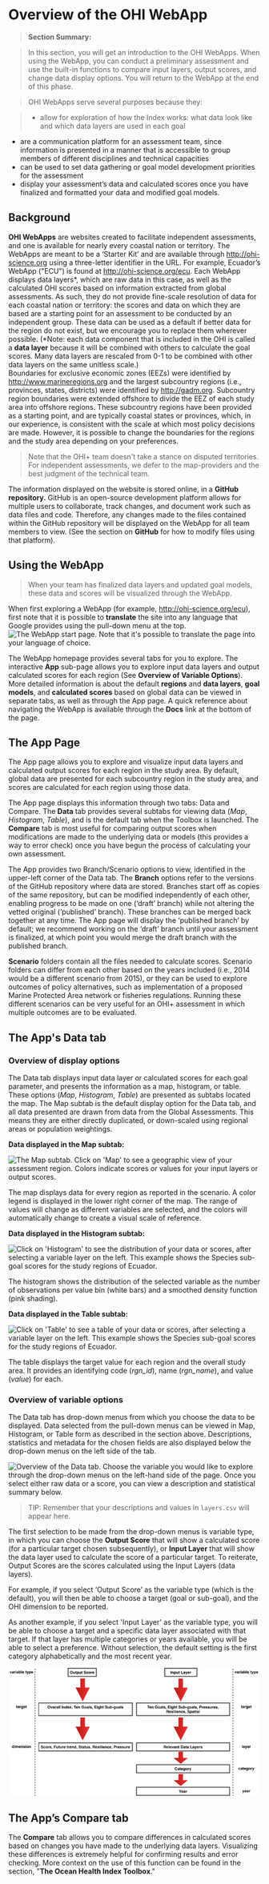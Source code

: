 # Overview of the OHI WebApp

>**Section Summary:**

>In this section, you will get an introduction to the OHI WebApps. When using the WebApp, you can conduct a preliminary assessment and use the built-in functions to compare input layers,  output scores, and change data display options. You will return to the WebApp at the end of this phase.

> OHI WebApps serve several purposes because they:

> * allow for exploration of how the Index works: what data look like and which data layers are used in each goal
* are a communication platform for an assessment team, since information is presented in a manner that is accessible to group members of different disciplines and technical capacities
* can be used to set data gathering or goal model development priorities for the assessment
* display your assessment’s data and calculated scores once you have finalized and formatted your data and modified goal models.  

## Background

**OHI WebApps** are websites created to facilitate independent assessments, and one is available for nearly every coastal nation or territory. The WebApps are meant to be a ‘Starter Kit’ and are available through http://ohi-science.org using a three-letter identifier in the URL. For example, Ecuador’s WebApp ("ECU") is found at http://ohi-science.org/ecu.
Each WebApp displays data layers\*, which are raw data in this case, as well as the calculated OHI scores based on information extracted from global assessments. As such, they do not provide fine-scale resolution of data for each coastal nation or territory: the scores and data on which they are based are a starting point for an assessment to be conducted by an independent group. These data can be used as a default if better data for the region do not exist, but we encourage you to replace them wherever possible. (\*Note: each data component that is included in the OHI is called a **data layer** because it will be combined with others to calculate the goal scores. Many data layers are rescaled from 0-1 to be combined with  other data layers on the same unitless scale.)  
Boundaries for exclusive economic zones (EEZs) were identified by http://www.marineregions.org and the largest subcountry regions (i.e., provinces, states, districts) were identified by http://gadm.org. Subcountry region boundaries were extended offshore to divide the EEZ of each study area into offshore regions. These subcountry regions have been provided as a starting point, and are typically coastal states or provinces, which, in our experience, is consistent with the scale at which most policy decisions are made. However, it is possible to change the boundaries for the regions and the study area depending on your preferences.

> Note that the OHI+ team doesn't take a stance on disputed territories. For independent assessments, we defer to the map-providers and the best judgment of the technical team.  

The information displayed on the website is stored online, in a **GitHub repository.** GitHub is an open-source development platform allows for multiple users to collaborate, track changes, and document work such as data files and code. Therefore, any changes made to the files contained within the GitHub repository will be displayed on the WebApp for all team members to view. (See the section on **GitHub** for how to modify files using that platform).

## Using the WebApp

> When your team has finalized data layers and updated goal models, these data and scores will be visualized through the WebApp.

When first exploring a WebApp (for example, http://ohi-science.org/ecu), first note that it is possible to **translate** the site into any language that Google provides using the pull-down menu at the top.  
![The WebApp start page. Note that it's possible to translate the page into your language of choice.](https://docs.google.com/drawings/d/11Gojqw0Xz4kUo_uM1Y699EKO3qN_dae0w93ICzXJ2Pg/pub?w=960&h=720)

The WebApp homepage provides several tabs for you to explore. The interactive **App** sub-page allows you to explore input data layers and output calculated scores for each region (See **Overview of Variable Options**). More detailed information is about the default **regions** and **data layers**, **goal models**, and **calculated scores** based on global data can be viewed in separate tabs, as well as through the App page.
A quick reference about navigating the WebApp is available through the **Docs** link at the bottom of the page.

## The App Page

The App page allows you to explore and visualize input data layers and calculated output scores for each region in the study area. By default, global data are presented for each subcountry region in the study area, and scores are calculated for each region using those data.  

The App  page displays this information through two tabs: Data and Compare. The **Data** tab provides several subtabs for viewing data (*Map*, *Histogram*, *Table*), and is the default tab when the Toolbox is launched. The **Compare** tab is most useful for comparing output scores when modifications are made to the underlying data or models (this provides a way to error check) once you have begun the process of calculating your own assessment.  

The App provides two Branch/Scenario options to view, identified in the upper-left corner of the Data tab. The **Branch** options refer to the versions of the GitHub repository where data are stored. Branches start off as copies of the same repository, but can be modified independently of each other, enabling progress to be made on one (‘draft’ branch) while not altering the vetted original (‘published’ branch). These branches can be merged back together at any time. The App page will display the ‘published branch’ by default; we recommend working on the ‘draft’ branch until your assessment is finalized, at which point you would merge the draft branch with the published branch.  

**Scenario** folders contain all the files needed to calculate scores. Scenario folders can differ from each other based on the years included (i.e., 2014 would be a different scenario from 2015), or they can be used to explore outcomes of policy alternatives, such as implementation of a proposed Marine Protected Area network or fisheries regulations. Running these different scenarios can be very useful for an OHI+ assessment in which multiple outcomes are to be evaluated.


## The App's Data tab

### Overview of display options

The Data tab displays input data layer or calculated scores for each goal parameter, and presents the information as a map, histogram, or table. These options (*Map*, *Histogram*, *Table*) are presented as subtabs located the map. The Map subtab is the default display option for the Data tab, and all data presented are drawn from data from the Global Assessments. This means they are either directly duplicated, or down-scaled using regional areas or population weightings.


**Data displayed in the Map subtab:**

![The Map subtab. Click on  'Map'  to see a geographic view of your assessment region. Colors indicate scores or values for your input layers or output scores.](https://docs.google.com/drawings/d/1SzyHRaHqNWyr_6fji5RcY-nYtN5x5HSTjSgl4tFty44/pub?w=959&h=405)

The map displays data for every region as reported in the scenario. A color legend is displayed in the lower right corner of the map. The range of values will change as different variables are selected, and the colors will automatically change to create a visual scale of reference.


**Data displayed in the Histogram subtab:**

![Click on 'Histogram' to see the distribution of your data or scores, after selecting a variable layer on the left. This example shows the Species sub-goal scores for the study regions of Ecuador.](https://docs.google.com/drawings/d/10TGLNEWQpGcUHeLwT06kJUSUcMEa2tb1IwFaauf6Fmk/pub?w=959&h=415)

The histogram shows the distribution of the selected variable as the number of observations per value bin (white bars) and a smoothed density function (pink shading).


**Data displayed in the Table subtab:**

![Click on 'Table' to see a table of your data or scores, after selecting a variable layer on the left. This example shows the Species sub-goal scores for the study regions of Ecuador.](https://docs.google.com/drawings/d/12CC5Q7YXweoKw39lHkRjBGcoEVsw3bWuuJPVdzxFRAc/pub?w=960&h=419)

The table displays the target value for each region and the overall study area. It provides an identifying code (*rgn_id*), name (*rgn_name*), and value (*value*) for each.


### Overview of variable options

The Data tab has drop-down menus from which  you choose the data to be displayed. Data selected from the pull-down menus can be viewed in Map, Histogram, or Table form as described in the section above. Descriptions, statistics and metadata for the chosen fields are also displayed below the drop-down menus on the left side of the tab.

![Overview of the Data tab. Choose the variable you would like to explore through the drop-down menus on the left-hand side of the page. Once you select either raw data or a score, you can view a description and statistical summary below.](https://docs.google.com/drawings/d/17YGGl8ZGa7vB7MJTLGwCOL6yh2Ap-OZOK9iVsI-ez4M/pub?w=960&h=374)

> TIP: Remember that your descriptions and values in `layers.csv` will appear here.

The first selection to be made from the drop-down menus is variable type, in which you can choose the **Output Score** that will show a calculated score (for a particular target chosen subsequently), or **Input Layer** that will show the data layer used to calculate the score of a particular target. To reiterate, Output Scores are the scores calculated using the Input Layers (data layers).  

For example, if you select ‘Output Score’ as the variable type (which is the default), you will then be able to choose a target (goal or sub-goal), and the OHI dimension to be reported.  

As another example, if you select 'Input Layer' as the variable type, you will be able to choose a target and a specific data layer associated with that target. If that layer has multiple categories or years available, you will be able to select a preference. Without selection, the default setting is the first category alphabetically and the most recent year.


![](./fig/overview_variable_options2.png)

## The App’s Compare tab

The **Compare** tab allows you to compare differences in calculated scores based on changes you have made to the underlying data layers. Visualizing these differences is extremely helpful for confirming results and error checking. More context on the use of this function can be found in the section, "**The Ocean Health Index Toolbox**."<!--- develop. Removed line on 'instructions' for this functionality, so might want to include discussion of that elsewhere --->
